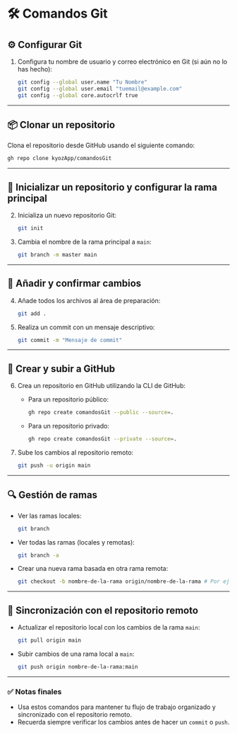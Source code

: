 # 🛠️ Comandos Git

## ⚙️ **Configurar Git**

1. Configura tu nombre de usuario y correo electrónico en Git (si aún no lo has hecho):

   ```bash
   git config --global user.name "Tu Nombre"
   git config --global user.email "tuemail@example.com"
   git config --global core.autocrlf true
   ```

---

## 📦 **Clonar un repositorio**

Clona el repositorio desde GitHub usando el siguiente comando:

```bash
gh repo clone kyozApp/comandosGit
```

---

## 🧩 **Inicializar un repositorio y configurar la rama principal**

2. Inicializa un nuevo repositorio Git:

   ```bash
   git init
   ```

3. Cambia el nombre de la rama principal a `main`:

   ```bash
   git branch -m master main
   ```

---

## 📂 **Añadir y confirmar cambios**

4. Añade todos los archivos al área de preparación:

   ```bash
   git add .
   ```

5. Realiza un commit con un mensaje descriptivo:

   ```bash
   git commit -m "Mensaje de commit"
   ```

---

## 🚀 **Crear y subir a GitHub**

6. Crea un repositorio en GitHub utilizando la CLI de GitHub:

   - Para un repositorio público:

     ```bash
     gh repo create comandosGit --public --source=.
     ```

   - Para un repositorio privado:

     ```bash
     gh repo create comandosGit --private --source=.
     ```

7. Sube los cambios al repositorio remoto:

   ```bash
   git push -u origin main
   ```

---

## 🔍 **Gestión de ramas**

- Ver las ramas locales:

  ```bash
  git branch
  ```

- Ver todas las ramas (locales y remotas):

  ```bash
  git branch -a
  ```

- Crear una nueva rama basada en otra rama remota:

  ```bash
  git checkout -b nombre-de-la-rama origin/nombre-de-la-rama # Por ejemplo git checkout -b Erick origin/Erick
  ```

---

## 🔄 **Sincronización con el repositorio remoto**

- Actualizar el repositorio local con los cambios de la rama `main`:

  ```bash
  git pull origin main
  ```

- Subir cambios de una rama local a `main`:

  ```bash
  git push origin nombre-de-la-rama:main
  ```

---

### ✅ **Notas finales**
- Usa estos comandos para mantener tu flujo de trabajo organizado y sincronizado con el repositorio remoto.
- Recuerda siempre verificar los cambios antes de hacer un `commit` o `push`.


